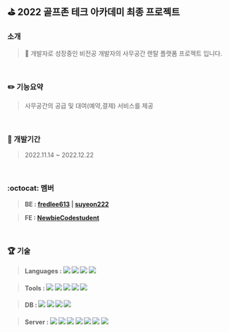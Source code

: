 ## :golf: 2022 골프존 테크 아카데미 최종 프로젝트

### 소개
> :seedling: 개발자로 성장중인 비전공 개발자의 사무공간 렌탈 플랫폼 프로젝트 입니다.
<br>

### :pencil2: 기능요약
> 사무공간의 공급 및 대여(예약,결제) 서비스를 제공

>
<br>

### :calendar: 개발기간
> 2022.11.14 ~ 2022.12.22
<br>

### :octocat: 멤버
> <strong>BE : [fredlee613](https://github.com/fredlee613) | [suyeon222](https://github.com/suyeon222)<strong>

> <strong>FE : [NewbieCodestudent](https://github.com/NewbieCodestudent)<strong>
<br>

### :trophy: 기술
> #### Languages : <img src="https://img.shields.io/badge/java-007396?style=flat-square&logo=java&logoColor=white"> <img src="https://img.shields.io/badge/HTML5-E34F26?style=flat-square&logo=html5&logoColor=white"/> <img src="https://img.shields.io/badge/CSS3-1572B6?style=flat-square&logo=css3&logoColor=white"/> <img src="https://img.shields.io/badge/JavaScript-F7DF1E?style=flat-square&logo=javascript&logoColor=black"/>

> #### Tools : <img src="https://img.shields.io/badge/Spring Boot-6DB33F?style=flat-square&logo=Spring Boot&logoColor=white"/> <img src="https://img.shields.io/badge/Spring Security-6DB33F?style=flat-square&logo=Spring Security&logoColor=white"/> <img src="https://img.shields.io/badge/Visual Studio Code-007ACC?style=flat-square&logo=Visual Studio Code&logoColor=white"/> <img src="https://img.shields.io/badge/Vue.js-4FC08D?style=flat-square&logo=Vue.js&logoColor=white"/> <img src="https://img.shields.io/badge/IntelliJ-000000?style=flat-square&logo=IntelliJ IDEA&logoColor=white"/>

> #### DB : <img src="https://img.shields.io/badge/PostgreSQL-4169E1?style=flat-square&logo=PostgreSQL&logoColor=white"/> <img src="https://img.shields.io/badge/Redis-DC382D?style=flat-square&logo=Redis&logoColor=white"/> <img src="https://img.shields.io/badge/Postman-FF6C37?style=flat-square&logo=Postman&logoColor=white"/> <img src="https://img.shields.io/badge/Swagger-85EA2D?style=flat-square&logo=Swagger&logoColor=black"/>

> #### Server : <img src="https://img.shields.io/badge/Amazon AWS-232F3E?style=flat-square&logo=Amazon%20AWS&logoColor=white"/> <img src="https://img.shields.io/badge/Amazon EC2-FF9900?style=flat-square&logo=amazonec2&logoColor=white"> <img src="https://img.shields.io/badge/Amazon S3-569A31?style=flatsquare&logo=Amazon S3&logoColor=white"> <img src="https://img.shields.io/badge/Amazon RDS-527FFF?style=flatsquare&logo=Amazon RDS&logoColor=white"> <img src="https://img.shields.io/badge/Travis CI-3EAAAF?style=flatsquare&logo=Travis CI&logoColor=white"> <img src="https://img.shields.io/badge/Ubuntu-E95420?style=flat-square&logo=Ubuntu&logoColor=white"> <img src="https://img.shields.io/badge/Linux-FCC624?style=flatsquare&logo=Linux&logoColor=white">
<br>
